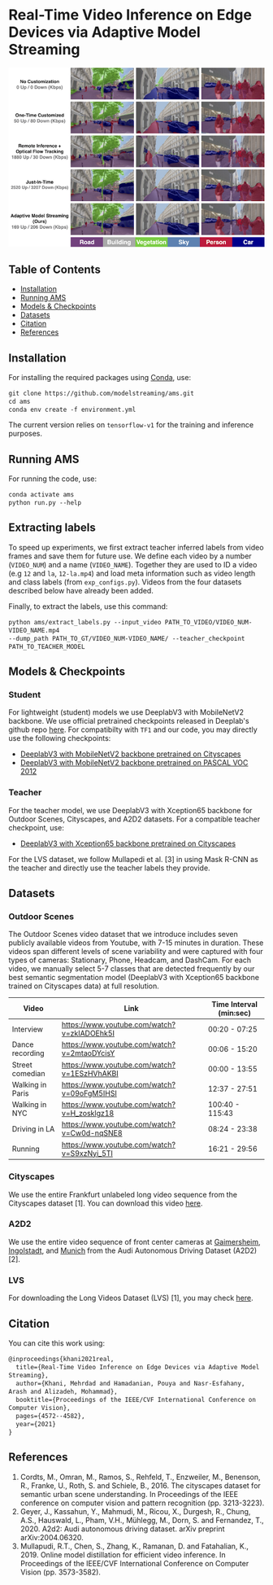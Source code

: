 # Real-Time Video Inference on Edge Devices via Adaptive Model Streaming
![demo](demo.png)
## Table of Contents
- [Installation](#installation)
- [Running AMS](#running-ams)
- [Models & Checkpoints](#models-&-checkpoints)
- [Datasets](#datasets)
- [Citation](#citation)
- [References](#references)

## Installation
For installing the required packages using [Conda](https://conda.io/projects/conda/en/latest/user-guide/install/index.html), use:
```
git clone https://github.com/modelstreaming/ams.git
cd ams
conda env create -f environment.yml
```
The current version relies on `tensorflow-v1` for the training and inference purposes. 

## Running AMS
For running the code, use:
```
conda activate ams
python run.py --help
```
## Extracting labels
To speed up experiments, we first extract teacher inferred labels from video frames and save them for future use. 
We define each video by a number (`VIDEO_NUM`) and a name (`VIDEO_NAME`). 
Together they are used to ID a video (e.g `12` and `la`, `12-la.mp4`) and 
load meta information such as video length and class labels (from `exp_configs.py`). 
Videos from the four datasets described below have already been added. 

Finally, to extract the labels, use this command:
```
python ams/extract_labels.py --input_video PATH_TO_VIDEO/VIDEO_NUM-VIDEO_NAME.mp4 
--dump_path PATH_TO_GT/VIDEO_NUM-VIDEO_NAME/ --teacher_checkpoint PATH_TO_TEACHER_MODEL
```
## Models & Checkpoints
### Student
For lightweight (student) models we use DeeplabV3 with MobileNetV2 backbone. We use official pretrained checkpoints released in Deeplab's github repo [here](https://github.com/tensorflow/models/tree/master/research/deeplab/g3doc/model_zoo.md). For compatibilty with `TF1` and our code, you may directly use the following checkpoints:
- [DeeplabV3 with MobileNetV2 backbone pretrained on Cityscapes](./checkpoints/deeplabv3_mobilenetv2_cityscapes)
- [DeeplabV3 with MobileNetV2 backbone pretrained on PASCAL VOC 2012](./checkpoints/deeplabv3_mobilenetv2_pascalvoc2012)

### Teacher
For the teacher model, we use DeeplabV3 with Xception65 backbone for Outdoor Scenes, Cityscapes, and A2D2 datasets. For a compatible teacher checkpoint, use:
- [DeeplabV3 with Xception65 backbone pretrained on Cityscapes](https://drive.google.com/drive/folders/1w0O_FTRUM3rWmeMVm9C_iLqjr1QD21xW?usp=sharing)

For the LVS dataset, we follow Mullapedi et al. [3] in using Mask R-CNN as the teacher and directly use the teacher labels they provide.

## Datasets
### Outdoor Scenes
The Outdoor Scenes video dataset that we introduce includes seven publicly available videos from Youtube, with 7-15 minutes in duration. These videos span different levels of scene variability and were captured with four types of cameras: Stationary, Phone, Headcam, and DashCam.  For each video, we manually select 5-7 classes that are detected frequently by our best semantic segmentation model (DeeplabV3 with Xception65 backbone trained on Cityscapes data) at full resolution.

| Video | Link | Time Interval (min:sec) |
| --- | --- | --- |
|Interview | https://www.youtube.com/watch?v=zkIADOEhk5I | 00:20 - 07:25 |
|Dance recording | https://www.youtube.com/watch?v=2mtaoDYcisY | 00:06 - 15:20 | 
|Street comedian | https://www.youtube.com/watch?v=1ESzHVhAKBI | 00:00 - 13:55 | 
|Walking in Paris | https://www.youtube.com/watch?v=09oFgM5IHSI | 12:37 - 27:51 | 
|Walking in NYC | https://www.youtube.com/watch?v=H_zosklgz18 | 100:40 - 115:43 |
|Driving in LA | https://www.youtube.com/watch?v=Cw0d-nqSNE8 | 08:24 - 23:38 |
|Running | https://www.youtube.com/watch?v=S9xzNyi_5TI | 16:21 - 29:56 |

### Cityscapes
We use the entire Frankfurt unlabeled long video sequence from the Cityscapes dataset [1]. You can download this video [here](https://www.cityscapes-dataset.com/file-handling/?packageID=27).

### A2D2
We use the entire video sequence of front center cameras at [Gaimersheim](https://aev-autonomous-driving-dataset.s3.eu-central-1.amazonaws.com/camera_lidar-20180810150607_camera_frontcenter.tar), [Ingolstadt](https://aev-autonomous-driving-dataset.s3.eu-central-1.amazonaws.com/camera_lidar-20190401145936_camera_frontcenter.tar), and [Munich](https://aev-autonomous-driving-dataset.s3.eu-central-1.amazonaws.com/camera_lidar-20190401121727_camera_frontcenter.tar) from the Audi Autonomous Driving Dataset (A2D2) [2].

### LVS
For downloading the Long Videos Dataset (LVS) [1], you may check [here](http://graphics.cs.cmu.edu/projects/lvsdataset/).

## Citation
You can cite this work using:
```
@inproceedings{khani2021real,
  title={Real-Time Video Inference on Edge Devices via Adaptive Model Streaming},
  author={Khani, Mehrdad and Hamadanian, Pouya and Nasr-Esfahany, Arash and Alizadeh, Mohammad},
  booktitle={Proceedings of the IEEE/CVF International Conference on Computer Vision},
  pages={4572--4582},
  year={2021}
}
```

## References
1. Cordts, M., Omran, M., Ramos, S., Rehfeld, T., Enzweiler, M., Benenson, R., Franke, U., Roth, S. and Schiele, B., 2016. The cityscapes dataset for semantic urban scene understanding. In Proceedings of the IEEE conference on computer vision and pattern recognition (pp. 3213-3223).
2. Geyer, J., Kassahun, Y., Mahmudi, M., Ricou, X., Durgesh, R., Chung, A.S., Hauswald, L., Pham, V.H., Mühlegg, M., Dorn, S. and Fernandez, T., 2020. A2d2: Audi autonomous driving dataset. arXiv preprint arXiv:2004.06320.
3. Mullapudi, R.T., Chen, S., Zhang, K., Ramanan, D. and Fatahalian, K., 2019. Online model distillation for efficient video inference. In Proceedings of the IEEE/CVF International Conference on Computer Vision (pp. 3573-3582).
